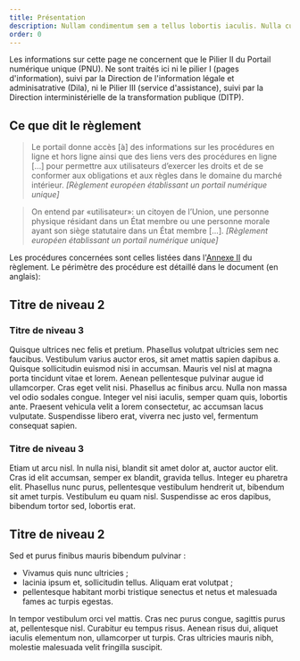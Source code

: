 ```yaml
---
title: Présentation
description: Nullam condimentum sem a tellus lobortis iaculis. Nulla cursus maximus egestas. Proin vehicula ullamcorper ipsum, eu mollis ante sodales nec
order: 0
---
```


Les informations sur cette page ne concernent que le Pilier II du Portail numérique unique (PNU). Ne sont traités ici ni le pilier I (pages d'information), suivi par la Direction de l'information légale et adminisatrative (Dila), ni le Pilier III (service d'assistance), suivi par la Direction interministérielle de la transformation publique (DITP).

## Ce que dit le règlement

> Le portail donne accès [à] des informations sur les procédures en ligne et hors ligne ainsi que des liens vers des procédures en ligne [...] pour permettre aux utilisateurs d’exercer les droits et de se conformer aux obligations et aux règles dans le domaine du marché intérieur. *[Règlement européen établissant un portail numérique unique]*
> 

> On entend par «utilisateur»: un citoyen de l’Union, une personne physique résidant dans un État membre ou une personne morale ayant son siège statutaire dans un État membre [...]. *[Règlement européen établissant un portail numérique unique]*
> 

Les procédures concernées sont celles listées dans l'[Annexe II](https://eur-lex.europa.eu/legal-content/FR/TXT/HTML/?uri=CELEX:32018R1724&from=EN#d1e32-36-1) du règlement. Le périmètre des procédure est détaillé dans le document (en anglais):

## Titre de niveau 2

### Titre de niveau 3

Quisque ultrices nec felis et pretium. Phasellus volutpat ultricies sem nec faucibus. Vestibulum varius auctor eros, sit amet mattis sapien dapibus a. Quisque sollicitudin euismod nisi in accumsan. Mauris vel nisl at magna porta tincidunt vitae et lorem. Aenean pellentesque pulvinar augue id ullamcorper. Cras eget velit nisi. Phasellus ac finibus arcu. Nulla non massa vel odio sodales congue. Integer vel nisi iaculis, semper quam quis, lobortis ante. Praesent vehicula velit a lorem consectetur, ac accumsan lacus vulputate. Suspendisse libero erat, viverra nec justo vel, fermentum consequat sapien.

### Titre de niveau 3

Etiam ut arcu nisl. In nulla nisi, blandit sit amet dolor at, auctor auctor elit. Cras id elit accumsan, semper ex blandit, gravida tellus. Integer eu pharetra elit. Phasellus nunc purus, pellentesque vestibulum hendrerit ut, bibendum sit amet turpis. Vestibulum eu quam nisl. Suspendisse ac eros dapibus, bibendum tortor sed, lobortis erat.

## Titre de niveau 2

Sed et purus finibus mauris bibendum pulvinar :
* Vivamus quis nunc ultricies ;
* lacinia ipsum et, sollicitudin tellus. Aliquam erat volutpat ;
* pellentesque habitant morbi tristique senectus et netus et malesuada fames ac turpis egestas.

In tempor vestibulum orci vel mattis. Cras nec purus congue, sagittis purus at, pellentesque nisl. Curabitur eu tempus risus. Aenean risus dui, aliquet iaculis elementum non, ullamcorper ut turpis. Cras ultricies mauris nibh, molestie malesuada velit fringilla suscipit.
